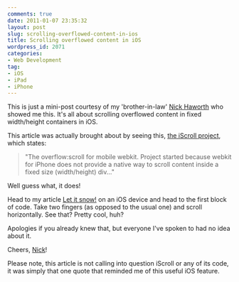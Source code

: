 ```yaml
---
comments: true
date: 2011-01-07 23:35:32
layout: post
slug: scrolling-overflowed-content-in-ios
title: Scrolling overflowed content in iOS
wordpress_id: 2071
categories:
- Web Development
tag:
- iOS
- iPad
- iPhone
---
```


This is just a mini-post courtesy of my 'brother-in-law' [Nick Haworth](http://twitter.com/nickhx) who showed me this. It's all about scrolling overflowed content in fixed width/height containers in iOS.

This article was actually brought about by seeing this, [the iScroll project](http://cubiq.org/iscroll), which states:



> "The overflow:scroll for mobile webkit. Project started because webkit for iPhone does not provide a native way to scroll content inside a fixed size (width/height) div..."



Well guess what, it does!

Head to my article [Let it snow!](http://csswizardry.com/2010/12/let-it-snow/) on an iOS device and head to the first block of code. Take two fingers (as opposed to the usual one) and scroll horizontally. See that? Pretty cool, huh?

Apologies if you already knew that, but everyone I've spoken to had no idea about it.

Cheers, [Nick](http://twitter.com/nickhx)!

Please note, this article is not calling into question iScroll or any of its code, it was simply that one quote that reminded me of this useful iOS feature.
